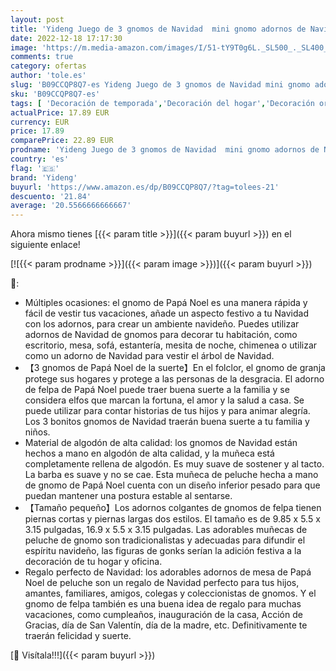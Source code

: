 ```yaml
---
layout: post
title: 'Yideng Juego de 3 gnomos de Navidad  mini gnomo adornos de Navidad  bonito regalo de elfo enano de Navidad hecho a mano muñeco de Papá Noel gnomo de Papá Noel para Navidad vacaciones fiesta decoración'
date: 2022-12-18 17:17:30
image: 'https://m.media-amazon.com/images/I/51-tY9T0g6L._SL500_._SL400_.jpg'
comments: true
category: ofertas
author: 'tole.es'
slug: 'B09CCQP8Q7-es Yideng Juego de 3 gnomos de Navidad mini gnomo adornos de...'
sku: 'B09CCQP8Q7-es'
tags: [ 'Decoración de temporada','Decoración del hogar','Decoración original para navidad','Hogar y cocina','navidad','yideng','🇪🇸', ]
actualPrice: 17.89 EUR
currency: EUR
price: 17.89
comparePrice: 22.89 EUR
prodname: 'Yideng Juego de 3 gnomos de Navidad  mini gnomo adornos de Navidad  bonito regalo de elfo enano de Navidad hecho a mano muñeco de Papá Noel gnomo de Papá Noel para Navidad vacaciones fiesta decoración'
country: 'es'
flag: '🇪🇸'
brand: 'Yideng'
buyurl: 'https://www.amazon.es/dp/B09CCQP8Q7/?tag=tolees-21'
descuento: '21.84'
average: '20.5566666666667'
---
```


Ahora mismo tienes [{{< param title >}}]({{< param buyurl >}}) en el siguiente enlace!

[![{{< param prodname >}}]({{< param image >}})]({{< param buyurl >}})

🔎:

- Múltiples ocasiones: el gnomo de Papá Noel es una manera rápida y fácil de vestir tus vacaciones, añade un aspecto festivo a tu Navidad con los adornos, para crear un ambiente navideño. Puedes utilizar adornos de Navidad de gnomos para decorar tu habitación, como escritorio, mesa, sofá, estantería, mesita de noche, chimenea o utilizar como un adorno de Navidad para vestir el árbol de Navidad.
- 【3 gnomos de Papá Noel de la suerte】En el folclor, el gnomo de granja protege sus hogares y protege a las personas de la desgracia. El adorno de felpa de Papá Noel puede traer buena suerte a la familia y se considera elfos que marcan la fortuna, el amor y la salud a casa. Se puede utilizar para contar historias de tus hijos y para animar alegría. Los 3 bonitos gnomos de Navidad traerán buena suerte a tu familia y niños.
- Material de algodón de alta calidad: los gnomos de Navidad están hechos a mano en algodón de alta calidad, y la muñeca está completamente rellena de algodón. Es muy suave de sostener y al tacto. La barba es suave y no se cae. Esta muñeca de peluche hecha a mano de gnomo de Papá Noel cuenta con un diseño inferior pesado para que puedan mantener una postura estable al sentarse.
- 【Tamaño pequeño】Los adornos colgantes de gnomos de felpa tienen piernas cortas y piernas largas dos estilos. El tamaño es de 9.85 x 5.5 x 3.15 pulgadas, 16.9 x 5.5 x 3.15 pulgadas. Las adorables muñecas de peluche de gnomo son tradicionalistas y adecuadas para difundir el espíritu navideño, las figuras de gonks serían la adición festiva a la decoración de tu hogar y oficina.
- Regalo perfecto de Navidad: los adorables adornos de mesa de Papá Noel de peluche son un regalo de Navidad perfecto para tus hijos, amantes, familiares, amigos, colegas y coleccionistas de gnomos. Y el gnomo de felpa también es una buena idea de regalo para muchas vacaciones, como cumpleaños, inauguración de la casa, Acción de Gracias, día de San Valentín, día de la madre, etc. Definitivamente te traerán felicidad y suerte.

[🛒 Visítala!!!]({{< param buyurl >}})
